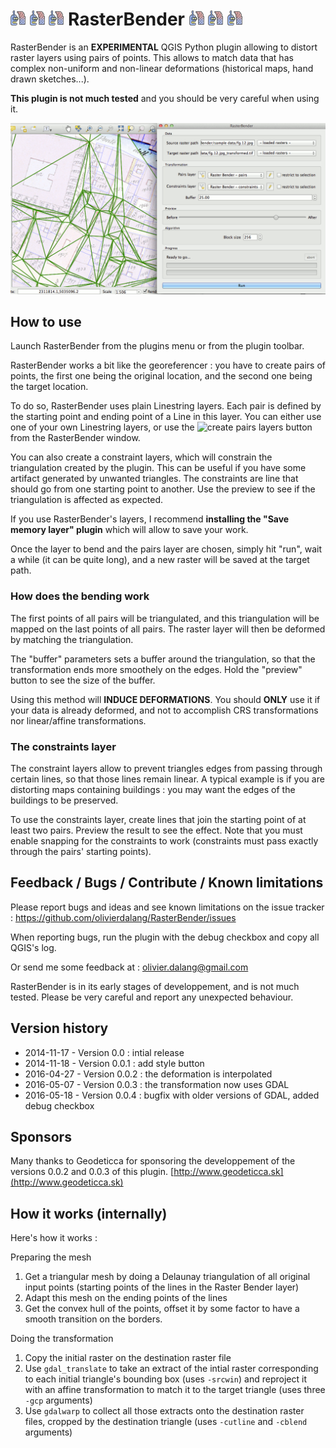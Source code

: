 # ![rasterbender](resources/icon.png) ![rasterbender](resources/icon.png) ![rasterbender](resources/icon.png) RasterBender ![rasterbender](resources/icon.png) ![rasterbender](resources/icon.png) ![rasterbender](resources/icon.png)

RasterBender is an __EXPERIMENTAL__ QGIS Python plugin allowing to distort raster layers using pairs of points. This allows to match data that has complex non-uniform and non-linear deformations (historical maps, hand drawn sketches...).

__This plugin is not much tested__ and you should be very careful when using it.

![rasterbender](resources/animation.gif)

## How to use

Launch RasterBender from the plugins menu or from the plugin toolbar.

RasterBender works a bit like the georeferencer : you have to create pairs of points, the first one being the original location, and the second one being the target location.

To do so, RasterBender uses plain Linestring layers. Each pair is defined by the starting point and ending point of a Line in this layer.
You can either use one of your own Linestring layers, or use the ![create pairs layers](resources/mActionCaptureLine.png) button from the RasterBender window.

You can also create a constraint layers, which will constrain the triangulation created by the plugin. This can be useful if you have some artifact generated by unwanted triangles. The constraints are line that should go from one starting point to another. Use the preview to see if the triangulation is affected as expected.

If you use RasterBender's layers, I recommend __installing the "Save memory layer" plugin__ which will allow to save your work.

Once the layer to bend and the pairs layer are chosen, simply hit "run", wait a while (it can be quite long), and a new raster will be saved at the target path.


### How does the bending work

The first points of all pairs will be triangulated, and this triangulation will be mapped on the last points of all pairs. The raster layer will then be deformed by matching the triangulation.

The "buffer" parameters sets a buffer around the triangulation, so that the transformation ends more smoothely on the edges. Hold the "preview" button to see the size of the buffer.

Using this method will __INDUCE DEFORMATIONS__. You should __ONLY__ use it if your data is already deformed, and not to accomplish CRS transformations nor linear/affine transformations.

### The constraints layer

The constraint layers allow to prevent triangles edges from passing through certain lines, so that those lines remain linear. A typical example is if you are distorting maps containing buildings : you may want the edges of the buildings to be preserved.

To use the constraints layer, create lines that join the starting point of at least two pairs. Preview the result to see the effect. Note that you must enable snapping for the constraints to work (constraints must pass exactly through the pairs' starting points).


## Feedback / Bugs / Contribute / Known limitations

Please report bugs and ideas and see known limitations on the issue tracker : https://github.com/olivierdalang/RasterBender/issues

When reporting bugs, run the plugin with the debug checkbox and copy all QGIS's log. 

Or send me some feedback at : olivier.dalang@gmail.com

RasterBender is in its early stages of developpement, and is not much tested. Please be very careful and report any unexpected behaviour.

## Version history

- 2014-11-17 - Version 0.0 : intial release
- 2014-11-18 - Version 0.0.1 : add style button
- 2016-04-27 - Version 0.0.2 : the deformation is interpolated
- 2016-05-07 - Version 0.0.3 : the transformation now uses GDAL
- 2016-05-18 - Version 0.0.4 : bugfix with older versions of GDAL, added debug checkbox

## Sponsors

Many thanks to Geodeticca for sponsoring the developpement of the versions 0.0.2 and 0.0.3 of this plugin. [http://www.geodeticca.sk](http://www.geodeticca.sk)

## How it works (internally)

Here's how it works :

Preparing the mesh

1. Get a triangular mesh by doing a Delaunay triangulation of all original input points (starting points of the lines in the Raster Bender layer)
2. Adapt this mesh on the ending points of the lines
3. Get the convex hull of the points, offset it by some factor to have a smooth transition on the borders.

Doing the transformation

1. Copy the initial raster on the destination raster file
2. Use `gdal_translate` to take an extract of the intial raster corresponding to each initial triangle's bounding box (uses `-srcwin`) and reproject it with an affine transformation to match it to the target triangle (uses three `-gcp` arguments)
3. Use `gdalwarp` to collect all those extracts onto the destination raster files, cropped by the destination triangle (uses `-cutline` and `-cblend` arguments)


